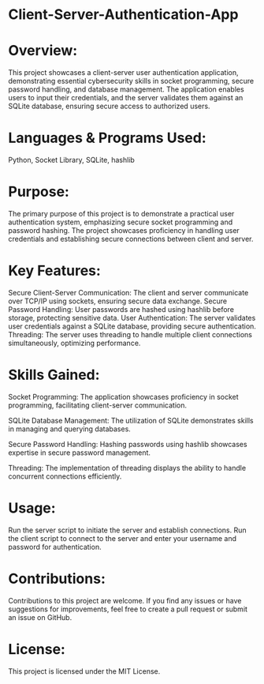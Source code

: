 # Client-Server-Authentication-App
# Overview:
This project showcases a client-server user authentication application, demonstrating essential cybersecurity skills in socket programming, secure password handling, and database management. The application enables users to input their credentials, and the server validates them against an SQLite database, ensuring secure access to authorized users.

# Languages & Programs Used:
Python, Socket Library, SQLite, hashlib

# Purpose:
The primary purpose of this project is to demonstrate a practical user authentication system, emphasizing secure socket programming and password hashing. The project showcases proficiency in handling user credentials and establishing secure connections between client and server.

# Key Features:
Secure Client-Server Communication: The client and server communicate over TCP/IP using sockets, ensuring secure data exchange.
Secure Password Handling: User passwords are hashed using hashlib before storage, protecting sensitive data.
User Authentication: The server validates user credentials against a SQLite database, providing secure authentication.
Threading: The server uses threading to handle multiple client connections simultaneously, optimizing performance.

# Skills Gained:
Socket Programming: The application showcases proficiency in socket programming, facilitating client-server communication.

SQLite Database Management: The utilization of SQLite demonstrates skills in managing and querying databases.

Secure Password Handling: Hashing passwords using hashlib showcases expertise in secure password management.

Threading: The implementation of threading displays the ability to handle concurrent connections efficiently.

# Usage:
Run the server script to initiate the server and establish connections.
Run the client script to connect to the server and enter your username and password for authentication.

# Contributions:
Contributions to this project are welcome. If you find any issues or have suggestions for improvements, feel free to create a pull request or submit an issue on GitHub.

# License:
This project is licensed under the MIT License.
